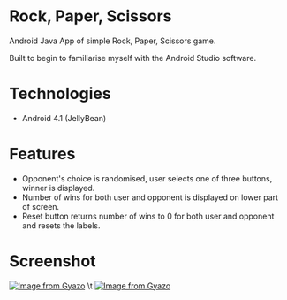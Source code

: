 # Rock, Paper, Scissors
Android Java App of simple Rock, Paper, Scissors game.

Built to begin to familiarise myself with the Android Studio software.

# Technologies
* Android 4.1 (JellyBean)

# Features
* Opponent's choice is randomised, user selects one of three buttons, winner is displayed.
* Number of wins for both user and opponent is displayed on lower part of screen.
* Reset button returns number of wins to 0 for both user and opponent and resets the labels.

# Screenshot
[![Image from Gyazo](https://i.gyazo.com/68385eec0c9126ddc3669ad2bc32013d.png)](https://gyazo.com/68385eec0c9126ddc3669ad2bc32013d) \t
[![Image from Gyazo](https://i.gyazo.com/dfcd70f613e7255ef3161b0751c68b9a.png)](https://gyazo.com/dfcd70f613e7255ef3161b0751c68b9a)

